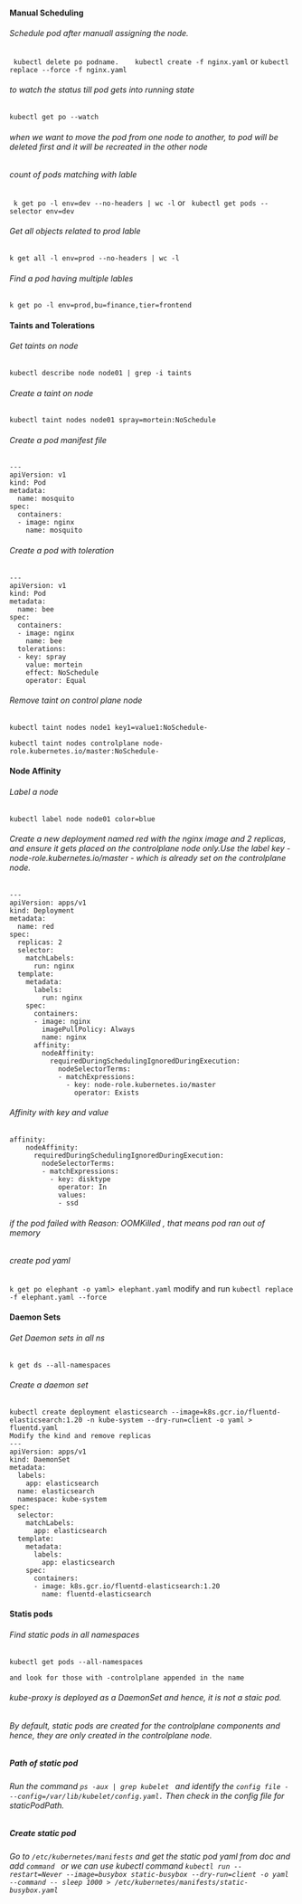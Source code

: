 #### Manual Scheduling
###### Schedule pod after manuall assigning the node.
`
kubectl delete po podname.   
kubectl create -f nginx.yaml` 
or 
`kubectl replace --force -f nginx.yaml`

###### to watch the status till pod gets into running state
`
kubectl get po --watch
`
###### when we want to move the pod from one node to another, to pod will be deleted first and it will be recreated in the other node

###### count of pods matching with lable
`
k get po -l env=dev --no-headers | wc -l` or ` 
kubectl get pods --selector env=dev
`

###### Get all objects related to prod lable
`
 k get all -l env=prod --no-headers | wc -l
`

###### Find a pod having multiple lables
`
k get po -l env=prod,bu=finance,tier=frontend
`

#### Taints and Tolerations

###### Get taints on node
`
kubectl describe node node01 | grep -i taints
`

###### Create a taint on node
`
kubectl taint nodes node01 spray=mortein:NoSchedule
`

###### Create a pod manifest file
```
---
apiVersion: v1
kind: Pod
metadata:
  name: mosquito
spec:
  containers:
  - image: nginx
    name: mosquito
```

###### Create a pod with toleration
```
---
apiVersion: v1
kind: Pod
metadata:
  name: bee
spec:
  containers:
  - image: nginx
    name: bee
  tolerations:
  - key: spray
    value: mortein
    effect: NoSchedule
    operator: Equal
```

###### Remove taint on control plane node
```
kubectl taint nodes node1 key1=value1:NoSchedule-

kubectl taint nodes controlplane node-role.kubernetes.io/master:NoSchedule-
```
#### Node Affinity
###### Label a node
`
kubectl label node node01 color=blue
`

###### Create a new deployment named red with the nginx image and 2 replicas, and ensure it gets placed on the controlplane node only.Use the label key - node-role.kubernetes.io/master - which is already set on the controlplane node.
```
---
apiVersion: apps/v1
kind: Deployment
metadata:
  name: red
spec:
  replicas: 2
  selector:
    matchLabels:
      run: nginx
  template:
    metadata:
      labels:
        run: nginx
    spec:
      containers:
      - image: nginx
        imagePullPolicy: Always
        name: nginx
      affinity:
        nodeAffinity:
          requiredDuringSchedulingIgnoredDuringExecution:
            nodeSelectorTerms:
            - matchExpressions:
              - key: node-role.kubernetes.io/master
                operator: Exists
```
###### Affinity with key and value
```
affinity:
    nodeAffinity:
      requiredDuringSchedulingIgnoredDuringExecution:
        nodeSelectorTerms:
        - matchExpressions:
          - key: disktype
            operator: In
            values:
            - ssd
```
###### if the pod failed with Reason:       OOMKilled , that means pod ran out of memory

###### create pod yaml
`
k get po elephant -o yaml> elephant.yaml
` modify and run `kubectl replace -f elephant.yaml --force` 

#### Daemon Sets
###### Get Daemon sets in all ns
`
k get ds --all-namespaces
`
###### Create a daemon set
```
kubectl create deployment elasticsearch --image=k8s.gcr.io/fluentd-elasticsearch:1.20 -n kube-system --dry-run=client -o yaml > fluentd.yaml
Modify the kind and remove replicas
---
apiVersion: apps/v1
kind: DaemonSet
metadata:
  labels:
    app: elasticsearch
  name: elasticsearch
  namespace: kube-system
spec:
  selector:
    matchLabels:
      app: elasticsearch
  template:
    metadata:
      labels:
        app: elasticsearch
    spec:
      containers:
      - image: k8s.gcr.io/fluentd-elasticsearch:1.20
        name: fluentd-elasticsearch
```

#### Statis pods
###### Find static pods in all namespaces
```
kubectl get pods --all-namespaces 

and look for those with -controlplane appended in the name
```

###### kube-proxy is deployed as a DaemonSet and hence, it is not a staic pod.

###### By default, static pods are created for the controlplane components and hence, they are only created in the controlplane node.

##### Path of static pod

###### Run the command `ps -aux | grep kubelet ` and identify the `config file - --config=/var/lib/kubelet/config.yaml.` Then check in the config file for staticPodPath.

##### Create static pod
###### Go to `/etc/kubernetes/manifests` and get the static pod yaml from doc and add `command ` or we can use kubectl command `kubectl run --restart=Never --image=busybox static-busybox --dry-run=client -o yaml --command -- sleep 1000 > /etc/kubernetes/manifests/static-busybox.yaml`
